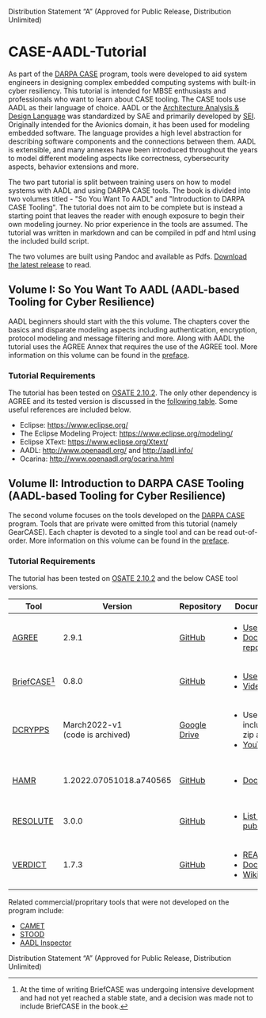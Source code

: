 Distribution Statement “A” (Approved for Public Release, Distribution Unlimited)

# CASE-AADL-Tutorial

As part of the [DARPA CASE](https://www.darpa.mil/program/cyber-assured-systems-engineering) program, tools were developed to aid system engineers in designing complex embedded computing systems with built-in cyber resiliency. This tutorial is intended for MBSE enthusiasts and professionals who want to learn about CASE tooling. The CASE tools use AADL as their language of choice. AADL or the [Architecture Analysis & Design Language](https://en.wikipedia.org/wiki/Architecture_Analysis_%26_Design_Language) was standardized by SAE and primarily developed by [SEI](https://www.sei.cmu.edu/our-work/projects/display.cfm?customel_datapageid_4050=191439,191439). Originally intended for the Avionics domain, it has been used for modeling embedded software. The language provides a high level abstraction for describing software components and the connections between them. AADL is extensible, and many annexes have been introduced throughout the years to model different modeling aspects like correctness, cybersecurity aspects, behavior extensions and more.

The two part tutorial is split between training users on how to model systems with AADL and using DARPA CASE tools. The book is divided into two volumes titled - "So You Want To AADL" and "Introduction to DARPA CASE Tooling". The tutorial does not aim to be complete but is instead a starting point that leaves the reader with enough exposure to begin their own modeling journey. No prior experience in the tools are assumed. The tutorial was written in markdown and can be compiled in pdf and html using the included build script.

The two volumes are built using Pandoc and available as Pdfs. [Download the latest release](https://github.com/GaloisInc/CASE-AADL-Tutorial/releases/latest) to read.

## Volume I: So You Want To AADL (AADL-based Tooling for Cyber Resilience)

AADL beginners should start with the this volume. The chapters cover the basics and disparate modeling aspects including authentication, encryption, protocol modeling and message filtering and more. Along with AADL the tutorial uses the AGREE Annex that requires the use of the AGREE tool. More information on this volume can be found in the [preface](pandoc/preface-aadl.md).

### Tutorial Requirements

  The tutorial has been tested on [OSATE 2.10.2](https://osate.org/). The only other dependency is AGREE and its tested version is discussed in the [following table](#volume-ii-introduction-to-darpa-case-tooling-aadl-based-tooling-for-cyber-resilience). Some  useful references are included below.

- Eclipse: https://www.eclipse.org/
- The Eclipse Modeling Project: https://www.eclipse.org/modeling/
- Eclipse XText: https://www.eclipse.org/Xtext/
- AADL: http://www.openaadl.org/ and http://aadl.info/
- Ocarina: http://www.openaadl.org/ocarina.html

## Volume II:   Introduction to DARPA CASE Tooling (AADL-based Tooling for Cyber Resilience)
The second volume focuses on the tools developed on the [DARPA CASE](https://www.darpa.mil/program/cyber-assured-systems-engineering) program. Tools that are private were omitted from this tutorial (namely GearCASE). Each chapter is devoted to a single tool and can be read out-of-order. More information on this volume can be found in the [preface](pandoc/preface-case.md).

### Tutorial Requirements

  The tutorial has been tested on [OSATE 2.10.2](https://osate.org/) and the below CASE tool versions.

| Tool | Version | Repository | Documentation | Developers (PI) |
|-|-|-|-|:-:|
| [AGREE](http://loonwerks.com/tools/agree.html) | 2.9.1 | [GitHub](https://github.com/loonwerks/AGREE) | <ul><li>[User Guide](https://github.com/loonwerks/AGREE/tree/master/com.rockwellcollins.atc.agree.doc/src-gen)</li><li>[Documentation repo](https://github.com/loonwerks/AGREE/tree/master/com.rockwellcollins.atc.agree.doc)</li></ul> | [Collins/Loonwerks](https://github.com/loonwerks)<br>([Darren Cofer](mailto:Darren.Cofer@collins.com)) |
| [BriefCASE](http://loonwerks.com/projects/case.html)[^1] | 0.8.0 | [GitHub](https://github.com/loonwerks/BriefCase) | <ul><li>[User Guide](https://github.com/loonwerks/formal-methods-workbench/blob/master/documentation/BriefCASE/Collins%20BriefCASE%20User%20Guide.pdf)</li><li>[Videos](http://loonwerks.com/projects/case.html)</li></ul> | [Collins/Loonwerks](https://github.com/loonwerks)<br>([Darren Cofer](mailto:Darren.Cofer@collins.com)) |
| [DCRYPPS](https://www.dollabs.com/project/dcryp) | March2022-v1 <br>(code is archived)| [Google Drive](https://drive.google.com/drive/folders/1Xx3ZN_gjjBAmGsiqrW3V6qls4QH9QQhW) | <ul><li>User guide included in the zip archive</li><li>[YouTube Video](https://www.youtube.com/watch?v=VLt8LTNhktg)</li></ul> | Vanderbilt/[DOLL Labs](https://www.dollabs.com/)<br>([Bob Laddaga](mailto:robert.laddaga@vanderbilt.edu)) |
| [HAMR](https://hamr.sireum.org/index.html) | 1.2022.07051018.a740565 | [GitHub](https://github.com/sireum/hamr-codegen) | <ul><li>[Documentation](https://hamr.sireum.org/hamr-doc/hamr-index.html)</li></ul> | Kansas State University/[SAnToS Lab](mailto:hamr@santoslab.org)<br>([John Hatcliff](mailto:hatcliff@ksu.edu))|
| [RESOLUTE](http://loonwerks.com/publications/gacek2014hilt.html) | 3.0.0 | [GitHub](https://github.com/loonwerks/Resolute) | <ul><li>[List of publications](http://loonwerks.com/tools/resolute.html)</li></ul> | [Collins/Loonwerks](https://github.com/loonwerks)<br>([Darren Cofer](mailto:Darren.Cofer@collins.com)) |
| [VERDICT](https://ge-high-assurance.github.io/VERDICT/) | 1.7.3 | [GitHub](https://github.com/ge-high-assurance/VERDICT/) | <ul><li>[README](https://github.com/ge-high-assurance/VERDICT/blob/master/README.md)</li><li>[Docs](https://github.com/ge-high-assurance/VERDICT/tree/master/docs)</li><li>[Wiki](https://github.com/ge-high-assurance/VERDICT/wiki)</li></ul>| [GE](https://github.com/ge-high-assurance)/Uni. of Iowa<br>([Michael Durling](mailto:durling@ge.com)) |

Related commercial/propritary tools that were not developed on the program include:
- [CAMET](https://www.adventiumlabs.com/camet-access-request)
- [STOOD](https://www.ellidiss.com/products/stood/)
- [AADL Inspector](https://www.ellidiss.com/products/aadl-inspector/)

[^1]:At the time of writing BriefCASE was undergoing intensive development and had not yet reached a stable state, and a decision was made not to include BriefCASE in the book.

Distribution Statement “A” (Approved for Public Release, Distribution Unlimited)
